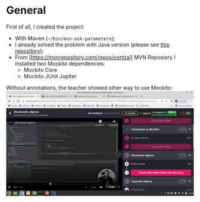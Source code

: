 # General

First of all, I created the project:

- With Maven (`~/bin/mvn-ask-parameters`);
- I already solved the problem with Java version (please see [this repository](https://github.com/andreterceiro/dio-java-mockito-initial));
- From [https://mvnrepository.com/repos/central] MVN Reposiory I installed two Mockito dependencies:
  - Mockito Core
  - Mockito JUnit Jupiter

Without annotations, the teacher showed other way to use Mockito:
![other way to use Mockito](images/other-way-to-use-mockito.png)